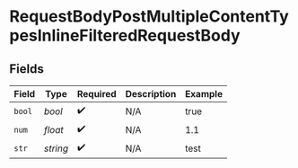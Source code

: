 # RequestBodyPostMultipleContentTypesInlineFilteredRequestBody


## Fields

| Field              | Type               | Required           | Description        | Example            |
| ------------------ | ------------------ | ------------------ | ------------------ | ------------------ |
| `bool`             | *bool*             | :heavy_check_mark: | N/A                | true               |
| `num`              | *float*            | :heavy_check_mark: | N/A                | 1.1                |
| `str`              | *string*           | :heavy_check_mark: | N/A                | test               |